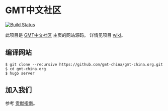 # GMT中文社区

[![Build Status](https://travis-ci.org/gmt-china/gmt-china.org.svg?branch=master)](https://travis-ci.org/gmt-china/gmt-china.org)

此项目是 [GMT中文社区](https://gmt-china.org) 主页的网站源码。
详情见项目 [wiki](https://github.com/gmt-china/gmt-china.org/wiki)。

## 编译网站

```
$ git clone --recursive https://github.com/gmt-china/gmt-china.org.git
$ cd gmt-china.org
$ hugo server
```

## 加入我们

参考 [贡献指南](CONTRIBUTING.md)。
